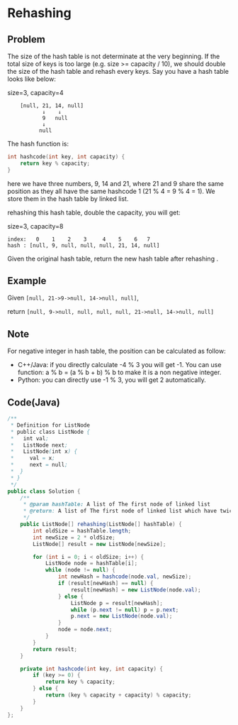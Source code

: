 # Rehashing

## Problem

The size of the hash table is not determinate at the very beginning. If the total size of keys is too large (e.g. size >= capacity / 10), we should double the size of the hash table and rehash every keys. Say you have a hash table looks like below:

size=3, capacity=4

```
    [null, 21, 14, null]
           ↓    ↓
           9   null
           ↓
          null
```

The hash function is:

```c++
int hashcode(int key, int capacity) {
    return key % capacity;
}
```

here we have three numbers, 9, 14 and 21, where 21 and 9 share the same position as they all have the same hashcode 1 (21 % 4 = 9 % 4 = 1). We store them in the hash table by linked list.

rehashing this hash table, double the capacity, you will get:

size=3, capacity=8

```
index:   0    1    2    3     4    5    6   7
hash : [null, 9, null, null, null, 21, 14, null]
```

Given the original hash table, return the new hash table after rehashing .

## Example

Given `[null, 21->9->null, 14->null, null]`,

return `[null, 9->null, null, null, null, 21->null, 14->null, null]`

## Note

For negative integer in hash table, the position can be calculated as follow:

- C++/Java: if you directly calculate -4 % 3 you will get -1. You can use function: a % b = (a % b + b) % b to make it is a non negative integer.
- Python: you can directly use -1 % 3, you will get 2 automatically.

## Code(Java)

```java
/**
 * Definition for ListNode
 * public class ListNode {
 *   int val;
 *   ListNode next;
 *   ListNode(int x) {
 *     val = x;
 *     next = null;
 *  }
 * }
 */
public class Solution {
    /**
     * @param hashTable: A list of The first node of linked list
     * @return: A list of The first node of linked list which have twice size
     */
    public ListNode[] rehashing(ListNode[] hashTable) {
        int oldSize = hashTable.length;
        int newSize = 2 * oldSize;
        ListNode[] result = new ListNode[newSize];

        for (int i = 0; i < oldSize; i++) {
            ListNode node = hashTable[i];
            while (node != null) {
                int newHash = hashcode(node.val, newSize);
                if (result[newHash] == null) {
                    result[newHash] = new ListNode(node.val);
                } else {
                    ListNode p = result[newHash];
                    while (p.next != null) p = p.next;
                    p.next = new ListNode(node.val);
                }
                node = node.next;
            }
        }
        return result;
    }

    private int hashcode(int key, int capacity) {
        if (key >= 0) {
            return key % capacity;
        } else {
            return (key % capacity + capacity) % capacity;
        }
    }
};
```
